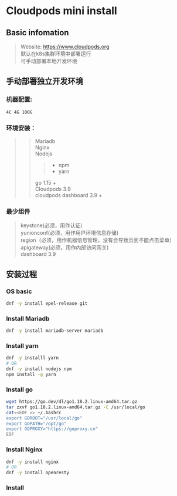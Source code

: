 # Cloudpods mini install

## Basic infomation
> Website: https://www.cloudpods.org  
> 默认在k8s集群环境中部署运行  
> 可手动部署本地开发环境  

## 手动部署独立开发环境
### 机器配置: 
    4C 4G 100G  

### 环境安装：
> > Mariadb  
> > Nginx  
> > Nodejs 
> >  
> > > - npm  
> > > - yarn  
> > 
> > go 1.15 +  
> > Cloudpods 3.9  
> > cloudpods dashboard 3.9 +  

### 最少组件
> keystone(必须，用作认证)  
> yunionconf(必须，用作用户环境信息存储)  
> region（必须，用作机器信息管理，没有会导致页面不能点击菜单）  
> apigateway(必须，用作内部访问网关)  
> dashboard 3.9  

## 安装过程
### OS basic
```sh
dnf -y install epel-release git
```

### Install Mariadb
```sh
dnf -y install mariadb-server mariadb
```

### Install yarn
```sh
dnf -y installl yarn
# OR
dnf -y install nodejs npm
npm install -g yarn
```

### Install go
```sh
wget https://go.dev/dl/go1.18.2.linux-amd64.tar.gz
tar zxvf go1.18.2.linux-amd64.tar.gz -C /usr/local/go
cat<<EOF >> ~/.bashrc
export GOROOT="/usr/local/go"
export GOPATH="/opt/go"
export GOPROXY="https://goproxy.cn"
EOF
```

### Install Nginx
```sh
dnf -y install nginx
# OR
dnf -y install openresty
```

### Install 